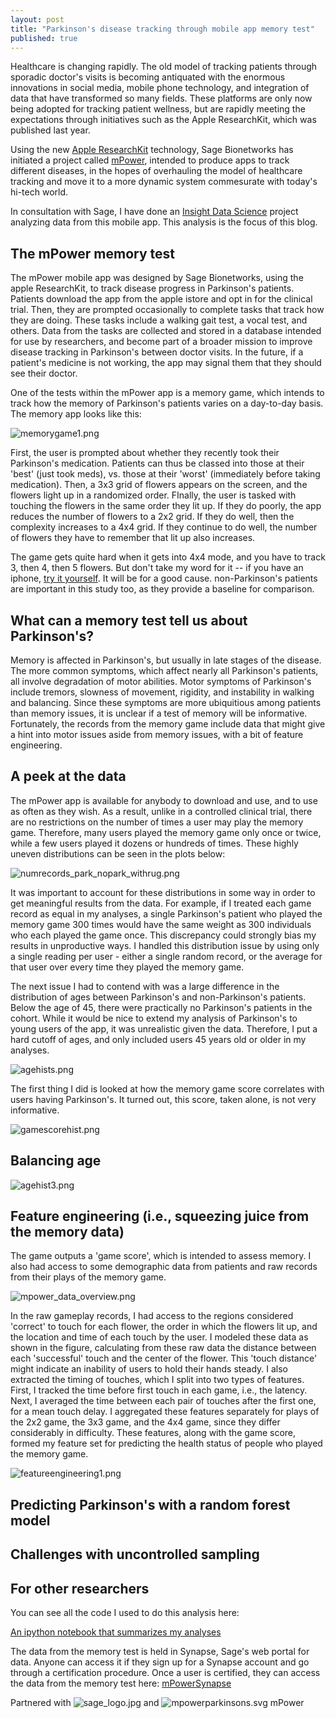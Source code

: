 ```yaml
---
layout: post
title: "Parkinson's disease tracking through mobile app memory test"
published: true
---
```










Healthcare is changing rapidly. The old model of tracking patients through sporadic doctor's visits is becoming antiquated with the enormous innovations in social media, mobile phone technology, and integration of data that have transformed so many fields. These platforms are only now being adopted for tracking patient wellness, but are rapidly meeting the expectations through initiatives such as the Apple ResearchKit, which was published last year. 

Using the new [Apple ResearchKit](http://www.apple.com/researchkit/ "iphone researchkit") technology, Sage Bionetworks has initiated a project called [mPower](http://parkinsonmpower.org/ "Mpower Parkinson's Site"), intended to produce apps to track different diseases, in the hopes of overhauling the model of healthcare tracking and move it to a more dynamic system commesurate with today's hi-tech world. 

In consultation with Sage, I have done an [Insight Data Science](http://insightdatascience.com/ "Insight Data Science") project analyzing data from this mobile app. This analysis is the focus of this blog.

##  The mPower memory test

The mPower mobile app was designed by Sage Bionetworks, using the apple ResearchKit, to track disease progress in Parkinson's patients. Patients download the app from the apple istore and opt in for the clinical trial. Then, they are prompted occasionally to complete tasks that track how they are doing. These tasks include a walking gait test, a vocal test, and others. Data from the tasks are collected and stored in a database intended for use by researchers, and become part of a broader mission to improve disease tracking in Parkinson's between doctor visits. In the future, if a patient's medicine is not working, the app may signal them that they should see their doctor. 

One of the tests within the mPower app is a memory game, which intends to track how the memory of Parkinson's patients varies on a day-to-day basis. The memory app looks like this:

![memorygame1.png]({{site.baseurl}}/images/memorygame1.png)

First, the user is prompted about whether they recently took their Parkinson's medication. Patients can thus be classed into those at their 'best' (just took meds), vs. those at their 'worst' (immediately before taking medication). Then, a 3x3 grid of flowers appears on the screen, and the flowers light up in a randomized order. FInally, the user is tasked with touching the flowers in the same order they lit up. If they do poorly, the app reduces the number of flowers to a 2x2 grid. If they do well, then the complexity increases to a 4x4 grid. If they continue to do well, the number of flowers they have to remember that lit up also increases. 

The game gets quite hard when it gets into 4x4 mode, and you have to track 3, then 4, then 5 flowers. But don't take my word for it -- if you have an iphone, [try it yourself](https://itunes.apple.com/us/app/parkinson-mpower-study-app/id972191200?mt=8 "mpower on itunes"). It will be for a good cause. non-Parkinson's patients are important in this study too, as they provide a baseline for comparison. 

##  What can a memory test tell us about Parkinson's?

Memory is affected in Parkinson's, but usually in late stages of the disease. The more common symptoms, which affect nearly all Parkinson's patients, all involve degradation of motor abilities. Motor symptoms of Parkinson's include tremors, slowness of movement, rigidity, and instability in walking and balancing. Since these symptoms are more ubiquitious among patients than memory issues, it is unclear if a test of memory will be informative. Fortunately, the records from the memory game include data that might give a hint into motor issues aside from memory issues, with a bit of feature engineering. 

##  A peek at the data

The mPower app is available for anybody to download and use, and to use as often as they wish. As a result, unlike in a controlled clinical trial, there are no restrictions on the number of times a user may play the memory game. Therefore, many users played the memory game only once or twice, while a few users played it dozens or hundreds of times. These highly uneven distributions can be seen in the plots below:


![numrecords_park_nopark_withrug.png]({{site.baseurl}}/images/numrecords_park_nopark_withrug.png)


It was important to account for these distributions in some way in order to get meaningful results from the data. For example, if I treated each game record as equal in my analyses, a single Parkinson's patient who played the memory game 300 times would have the same weight as 300 individuals who each played the game once. This discrepancy could strongly bias my results in unproductive ways. I handled this distribution issue by using only a single reading per user - either a single random record, or the average for that user over every time they played the memory game. 

The next issue I had to contend with was a large difference in the distribution of ages between Parkinson's and non-Parkinson's patients. Below the age of 45, there were practically no Parkinson's patients in the cohort.  While it would be nice to extend my analysis of Parkinson's to young users of the app, it was unrealistic given the data. Therefore, I put a hard cutoff of ages, and only included users 45 years old or older in my analyses.

![agehists.png]({{site.baseurl}}/images/agehists.png)


The first thing I did is looked at how the memory game score correlates with users having Parkinson's. It turned out, this score, taken alone, is not very informative.

![gamescorehist.png]({{site.baseurl}}/images/gamescorehist.png)

## Balancing age

![agehist3.png]({{site.baseurl}}/images/agehist3.png)


##  Feature engineering (i.e., squeezing juice from the memory data)


The game outputs a 'game score', which is intended to assess memory. I also had access to some demographic data from patients and raw records from their plays of the memory game.


![mpower_data_overview.png]({{site.baseurl}}/images/mpower_data_overview.png)


In the raw gameplay records, I had access to the regions considered 'correct' to touch for each flower, the order in which the flowers lit up, and the location and time of each touch by the user. I modeled these data as shown in the figure, calculating from these raw data the distance between each 'successful' touch and the center of the flower. This 'touch distance' might indicate an inability of users to hold their hands steady. I also extracted the timing of touches, which I split into two types of features. First, I tracked the time before first touch in each game, i.e., the latency. Next, I averaged the time between each pair of touches after the first one, for a mean touch delay. I aggregated these features separately for plays of the 2x2 game, the 3x3 game, and the 4x4 game, since they differ considerably in difficulty. These features, along with the game score, formed my feature set for predicting the health status of people who played the memory game.

![featureengineering1.png]({{site.baseurl}}/images/featureengineering1.png)

##  Predicting Parkinson's with a random forest model


##  Challenges with uncontrolled sampling

## For other researchers

You can see all the code I used to do this analysis here:

[An ipython notebook that summarizes my analyses](https://github.com/mattoby/mpower_memory/blob/master/Memory_summary_analyses.ipynb "overview notebook")


The data from the memory test is held in Synapse, Sage's web portal for data. Anyone can access it if they sign up for a Synapse account and go through a certification procedure. Once a user is certified, they can access the data from the memory test here: [mPowerSynapse](https://www.synapse.org/#!Synapse:syn4993293/wiki/ "mPower study data")


Partnered with ![sage_logo.jpg]({{site.baseurl}}/images/sage_logo.jpg) and ![mpowerparkinsons.svg]({{site.baseurl}}/images/mpowerparkinsons.svg) mPower
